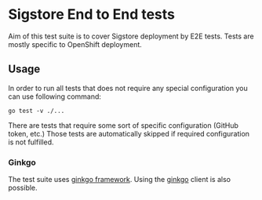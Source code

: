 # Sigstore End to End tests
Aim of this test suite is to cover Sigstore deployment by E2E tests. Tests are mostly specific to OpenShift deployment.

## Usage
In order to run all tests that does not require any special configuration you can use following command:
```
go test -v ./...
```

There are tests that require some sort of specific configuration (GitHub token, etc.)
Those tests are automatically skipped if required configuration is not fulfilled.
### Ginkgo
The test suite uses [ginkgo framework](https://onsi.github.io/ginkgo/). 
Using the [ginkgo](https://onsi.github.io/ginkgo/#installing-ginkgo) client is also possible.

